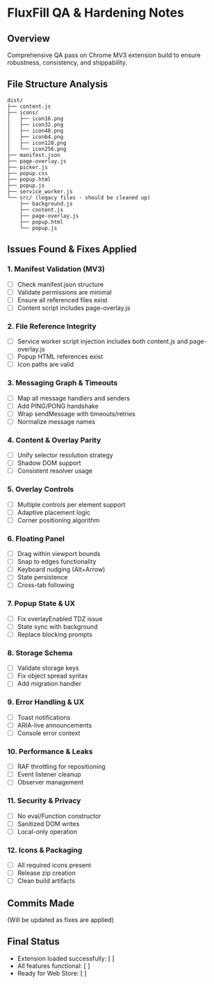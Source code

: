 # FluxFill QA & Hardening Notes

## Overview
Comprehensive QA pass on Chrome MV3 extension build to ensure robustness, consistency, and shippability.

## File Structure Analysis
```
dist/
├── content.js
├── icons/
│   ├── icon16.png
│   ├── icon32.png  
│   ├── icon48.png
│   ├── icon64.png
│   ├── icon128.png
│   └── icon256.png
├── manifest.json
├── page-overlay.js
├── picker.js
├── popup.css
├── popup.html
├── popup.js
├── service_worker.js
└── src/ (legacy files - should be cleaned up)
    ├── background.js
    ├── content.js
    ├── page-overlay.js
    ├── popup.html
    └── popup.js
```

## Issues Found & Fixes Applied

### 1. Manifest Validation (MV3)
- [ ] Check manifest.json structure
- [ ] Validate permissions are minimal
- [ ] Ensure all referenced files exist
- [ ] Content script includes page-overlay.js

### 2. File Reference Integrity
- [ ] Service worker script injection includes both content.js and page-overlay.js
- [ ] Popup HTML references exist
- [ ] Icon paths are valid

### 3. Messaging Graph & Timeouts
- [ ] Map all message handlers and senders
- [ ] Add PING/PONG handshake
- [ ] Wrap sendMessage with timeouts/retries
- [ ] Normalize message names

### 4. Content & Overlay Parity
- [ ] Unify selector resolution strategy
- [ ] Shadow DOM support
- [ ] Consistent resolver usage

### 5. Overlay Controls
- [ ] Multiple controls per element support
- [ ] Adaptive placement logic
- [ ] Corner positioning algorithm

### 6. Floating Panel
- [ ] Drag within viewport bounds
- [ ] Snap to edges functionality
- [ ] Keyboard nudging (Alt+Arrow)
- [ ] State persistence
- [ ] Cross-tab following

### 7. Popup State & UX
- [ ] Fix overlayEnabled TDZ issue
- [ ] State sync with background
- [ ] Replace blocking prompts

### 8. Storage Schema
- [ ] Validate storage keys
- [ ] Fix object spread syntax
- [ ] Add migration handler

### 9. Error Handling & UX
- [ ] Toast notifications
- [ ] ARIA-live announcements
- [ ] Console error context

### 10. Performance & Leaks
- [ ] RAF throttling for repositioning
- [ ] Event listener cleanup
- [ ] Observer management

### 11. Security & Privacy
- [ ] No eval/Function constructor
- [ ] Sanitized DOM writes
- [ ] Local-only operation

### 12. Icons & Packaging
- [ ] All required icons present
- [ ] Release zip creation
- [ ] Clean build artifacts

## Commits Made
(Will be updated as fixes are applied)

## Final Status
- Extension loaded successfully: [ ]
- All features functional: [ ]
- Ready for Web Store: [ ]